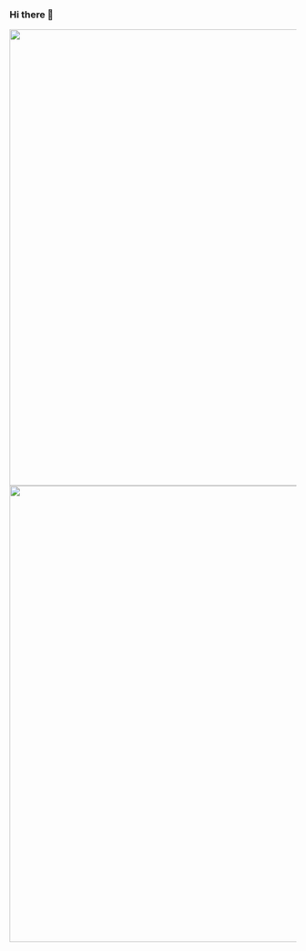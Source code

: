 ### Hi there 👋

<!--
**shnartho/shnartho** is a ✨ _special_ ✨ repository because its `README.md` (this file) appears on your GitHub profile.

Here are some ideas to get you started:

- 🔭 I’m currently working on . Study..
- 🌱 I’m currently learning ...
- 👯 I’m looking to collaborate on ...
- 🤔 I’m looking for help with ...
- 💬 Ask me about ...
- 📫 How to reach me: ...
- 😄 Pronouns: ...
- ⚡ Fun fact: I am nayem...
-->

<img src="https://media.giphy.com/media/2tTiCSfEEP5QS5TjGr/giphy.gif" align="center" width="1000" height="800" />
<img src="https://media.giphy.com/media/077i6AULCXc0FKTj9s/giphy.gif" align="center" width="1000" height="800" />


